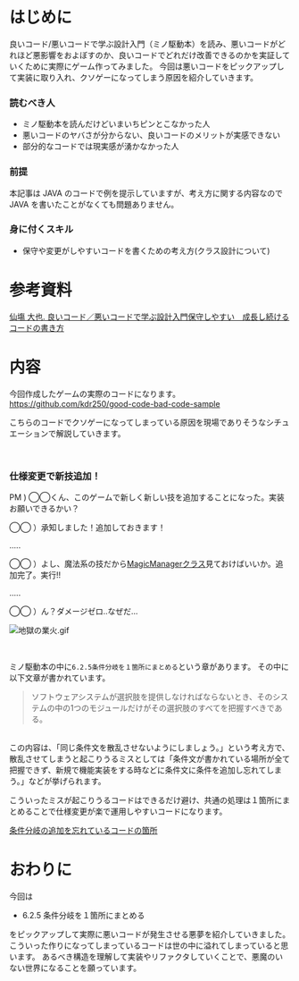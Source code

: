 # はじめに

良いコード/悪いコードで学ぶ設計入門（ミノ駆動本）を読み、悪いコードがどれほど悪影響をおよぼすのか、良いコードでどれだけ改善できるのかを実証していくために実際にゲーム作ってみました。
今回は悪いコードをピックアップして実装に取り入れ、クソゲーになってしまう原因を紹介していきます。


### 読むべき人

- ミノ駆動本を読んだけどいまいちピンとこなかった人
- 悪いコードのヤバさが分からない、良いコードのメリットが実感できない
- 部分的なコードでは現実感が湧かなかった人

### 前提

本記事は JAVA のコードで例を提示していますが、考え方に関する内容なので JAVA を書いたことがなくても問題ありません。

### 身に付くスキル

- 保守や変更がしやすいコードを書くための考え方(クラス設計について)

# 参考資料

[仙塲 大也. 良いコード／悪いコードで学ぶ設計入門保守しやすい　成長し続けるコードの書き方](https://www.amazon.co.jp/dp/B09Y1MWK9N/ref=dp-kindle-redirect?_encoding=UTF8&btkr=1)

# 内容
今回作成したゲームの実際のコードになります。
https://github.com/kdr250/good-code-bad-code-sample

こちらのコードでクソゲーになってしまっている原因を現場でありそうなシチュエーションで解説していきます。

<br>

### 仕様変更で新技追加！
PM ) ◯◯くん、このゲームで新しく新しい技を追加することになった。実装お願いできるかい？

◯◯ ）承知しました！追加しておきます！

.....

◯◯ ）よし、魔法系の技だから[MagicManagerクラス](https://github.com/kdr250/good-code-bad-code-sample/blob/main/app/src/main/java/com/example/sample/MagicManager.java)見ておけばいいか。追加完了。実行!!

.....

◯◯ ）ん？ダメージゼロ..なぜだ...

![地獄の業火.gif](https://qiita-image-store.s3.ap-northeast-1.amazonaws.com/0/2708735/80460d4a-b5a5-c721-efb7-8344b65b42e3.gif)

<br>

ミノ駆動本の中に`6.2.5条件分岐を１箇所にまとめる`という章があります。
その中に以下文章が書かれています。
>ソフトウェアシステムが選択肢を提供しなければならないとき、そのシステムの中の1つのモジュールだけがその選択肢のすべてを把握すべきである。

<br>
この内容は、「同じ条件文を散乱させないようにしましょう。」という考え方で、散乱させてしまうと起こりうるミスとしては「条件文が書かれている場所が全て把握できず、新規で機能実装をする時などに条件文に条件を追加し忘れてしまう。」などが挙げられます。

こういったミスが起こりうるコードはできるだけ避け、共通の処理は１箇所にまとめることで仕様変更が楽で運用しやすいコードになります。

 [条件分岐の追加を忘れているコードの箇所](https://github.com/kdr250/good-code-bad-code-sample/blob/b11ac468e9cdc54a8f976376ca5a009ed329db90/app/src/main/java/com/example/sample/UI.java#L735)
 
# おわりに
今回は
- 6.2.5 条件分岐を１箇所にまとめる

をピックアップして実際に悪いコードが発生させる悪夢を紹介していきました。
こういった作りになってしまっているコードは世の中に溢れてしまっていると思います。
あるべき構造を理解して実装やリファクタしていくことで、悪魔のいない世界になることを願っています。
